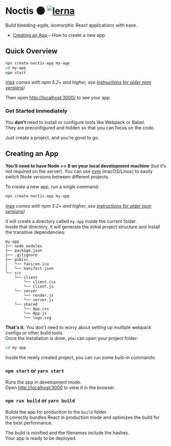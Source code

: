 # Noctis :new_moon: [![lerna](https://img.shields.io/badge/maintained%20with-lerna-cc00ff.svg)](https://lernajs.io/)

Build bleeding-egde, isomorphic React applications with ease.

* [Creating an App](#creating-an-app) – How to create a new app.

## Quick Overview

```sh
npx create-noctis-app my-app
cd my-app
npm start
```

*([npx](https://medium.com/@maybekatz/introducing-npx-an-npm-package-runner-55f7d4bd282b) comes with npm 5.2+ and higher, see [instructions for older npm versions](https://gist.github.com/gaearon/4064d3c23a77c74a3614c498a8bb1c5f))*

Then open [http://localhost:3000/](http://localhost:3000/) to see your app.<br>

### Get Started Immediately

You **don’t** need to install or configure tools like Webpack or Babel.<br>
They are preconfigured and hidden so that you can focus on the code.

Just create a project, and you’re good to go.

## Creating an App

**You’ll need to have Node >= 8 on your local development machine** (but it’s not required on the server). You can use [nvm](https://github.com/creationix/nvm#installation) (macOS/Linux) to easily switch Node versions between different projects.

To create a new app, run a single command:

```sh
npx create-noctis-app my-app
```

*([npx](https://medium.com/@maybekatz/introducing-npx-an-npm-package-runner-55f7d4bd282b) comes with npm 5.2+ and higher, see [instructions for older npm versions](https://gist.github.com/gaearon/4064d3c23a77c74a3614c498a8bb1c5f))*

It will create a directory called `my-app` inside the current folder.<br>
Inside that directory, it will generate the initial project structure and install the transitive dependencies:

```
my-app
├── node_modules
├── package.json
├── .gitignore
├── public
│   └── favicon.ico
│   └── manifest.json
└── src
    └── client
        └── client.css
        └── client.js
    └── server
        └── render.js
        └── server.js
    └── shared
        └── App.css
        └── App.js
        └── logo.svg
```

**That's it.** You don't need to worry about setting up multiple webpack configs or other build tools.<br>
Once the installation is done, you can open your project folder:

```sh
cd my-app
```

Inside the newly created project, you can run some built-in commands:

### `npm start` or `yarn start`

Runs the app in development mode.<br>
Open [http://localhost:3000](http://localhost:3000) to view it in the browser.

### `npm run build` or `yarn build`

Builds the app for production to the `build` folder.<br>
It correctly bundles React in production mode and optimizes the build for the best performance.

The build is minified and the filenames include the hashes.<br>
Your app is ready to be deployed.
